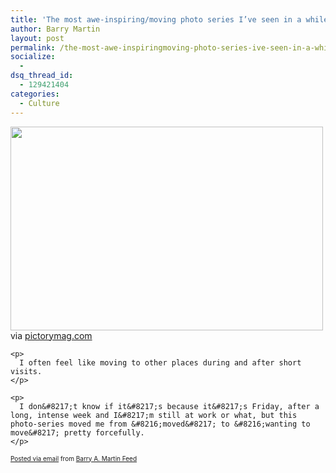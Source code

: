 ```yaml
---
title: 'The most awe-inspiring/moving photo series I’ve seen in a while: San Francisco – Pictory'
author: Barry Martin
layout: post
permalink: /the-most-awe-inspiringmoving-photo-series-ive-seen-in-a-while-san-francisco-pictory/
socialize:
  - 
dsq_thread_id:
  - 129421404
categories:
  - Culture
---
```

<div class='posterous_autopost'>
  <div class="posterous_bookmarklet_entry">
    <a href='http://posterous.com/getfile/files.posterous.com/hypenoticbam/GDcbDefDmxjfiefmAjknEksGJmbaflfhBEaEuvkzoyxcjBpaJgECvjCErDpa/media_httpstaticmypic_quIAc.jpg.scaled1000.jpg'><img src="http://posterous.com/getfile/files.posterous.com/hypenoticbam/GDcbDefDmxjfiefmAjknEksGJmbaflfhBEaEuvkzoyxcjBpaJgECvjCErDpa/media_httpstaticmypic_quIAc.jpg.scaled500.jpg" width="500" height="326" /></a> <div class="posterous_quote_citation">
      via <a href="http://www.pictorymag.com/showcases/san-francisco/">pictorymag.com</a>
    </div>
    
    <p>
      I often feel like moving to other places during and after short visits.
    </p>
    
    <p>
      I don&#8217;t know if it&#8217;s because it&#8217;s Friday, after a long, intense week and I&#8217;m still at work or what, but this photo-series moved me from &#8216;moved&#8217; to &#8216;wanting to move&#8217; pretty forcefully.
    </p>
  </div>
  
  <p style="font-size: 10px;">
    <a href="http://posterous.com">Posted via email</a> from <a href="http://hypenoticbam.posterous.com/the-most-awe-inspiringmoving-photo-series-ive">Barry A. Martin Feed</a>
  </p></p>
</div>